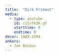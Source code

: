 ```yaml
---
title:  "Dirk Frimout"
media:
  - type: youtube
    id: citvT63K-gY
    starttime: 0
    endtime: 0
decor: 1989-1994
ankers:
  - Jan Becaus
---
```

